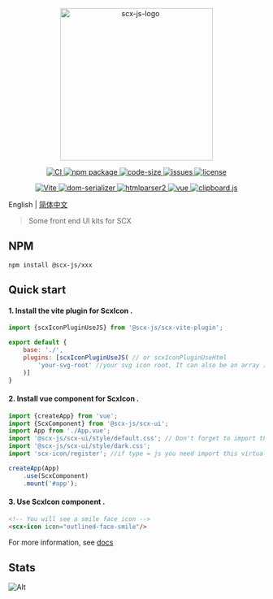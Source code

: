 <p align="center">
    <img src="https://scx.cool/logos/scx-js-logo.svg" width="300px"  alt="scx-js-logo"/>
</p>
<p align="center">
    <a target="_blank" href="https://github.com/scx567888/scx-js/actions/workflows/ci.yml">
        <img src="https://github.com/scx567888/scx-js/actions/workflows/ci.yml/badge.svg" alt="CI"/>
    </a>
    <a target="_blank" href="https://www.npmjs.com/package/@scx-js/scx-ui">
        <img src="https://img.shields.io/npm/v/@scx-js/scx-ui.svg?color=ff69b4" alt="npm package"/>
    </a>
    <a target="_blank" href="https://github.com/scx567888/scx-js">
        <img src="https://img.shields.io/github/languages/code-size/scx567888/scx-js?color=orange" alt="code-size"/>
    </a>
    <a target="_blank" href="https://github.com/scx567888/scx-js/issues">
        <img src="https://img.shields.io/github/issues/scx567888/scx-js" alt="issues"/>
    </a> 
    <a target="_blank" href="https://github.com/scx567888/scx-js/blob/master/LICENSE">
        <img src="https://img.shields.io/github/license/scx567888/scx-js" alt="license"/>
    </a>
</p>
<p align="center">
   <a target="_blank" href="https://github.com/vitejs/vite">
        <img src="https://img.shields.io/badge/Vite-f44336" alt="Vite"/>
    </a>
    <a target="_blank" href="https://github.com/cheeriojs/dom-serializer">
        <img src="https://img.shields.io/badge/dom--serializer-ff8000" alt="dom-serializer"/>
    </a>
    <a target="_blank" href="https://github.com/fb55/htmlparser2">
        <img src="https://img.shields.io/badge/htmlparser2-44be16" alt="htmlparser2"/>
    </a>
    <a target="_blank" href="https://github.com/vuejs/core">
        <img src="https://img.shields.io/badge/vue-29aaf5" alt="vue"/>
    </a> 
    <a target="_blank" href="https://github.com/zenorocha/clipboard.js">
        <img src="https://img.shields.io/badge/clipboard-9c27b0" alt="clipboard.js"/>
    </a>
</p>

English | [简体中文](./README.zh-CN.md)

> Some front end UI kits for SCX

## NPM

```
npm install @scx-js/xxx
```

## Quick start

#### 1. Install the vite plugin for ScxIcon .

```javascript
import {scxIconPluginUseJS} from '@scx-js/scx-vite-plugin';

export default {
    base: './',
    plugins: [scxIconPluginUseJS( // or scxIconPluginUseHtml
        'your-svg-root' //your svg icon root, It can also be an array []
    )]
}
```

#### 2. Install vue component for ScxIcon .

```javascript
import {createApp} from 'vue';
import {ScxComponent} from '@scx-js/scx-ui';
import App from './App.vue';
import '@scx-js/scx-ui/style/default.css'; // Don't forget to import theme
import '@scx-js/scx-ui/style/dark.css';
import 'scx-icon/register'; //if type = js you need import this virtual module

createApp(App)
    .use(ScxComponent)
    .mount('#app');
```

#### 3. Use ScxIcon component .

```html
<!-- You will see a smile face icon -->
<scx-icon icon="outlined-face-smile"/>
```

For more information, see [docs](https://scx.cool/docs/scx/index.html)

## Stats

![Alt](https://repobeats.axiom.co/api/embed/629bece55bf6fe25ba74a28a50bff9488c68da44.svg "Repobeats analytics image")
